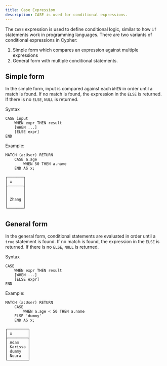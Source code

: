 ```yaml
---
title: Case Expression
description: CASE is used for conditional expressions. 
---
```


The `CASE` expression is used to define conditional logic, similar to how `if` statements work in
programming languages. There are two variants of conditional expressions in Cypher:

1. Simple form which compares an expression against multiple expressions
2. General form with multiple conditional statements.

## Simple form
In the simple form, input is compared against each `WHEN` in order until a match is found. If no
match is found, the expression in the `ELSE` is returned. If there is no `ELSE`, `NULL` is returned.

Syntax
```cypher
CASE input
    WHEN expr THEN result
    [WHEN ...]
    [ELSE expr]
END
```

Example:
```cypher
MATCH (a:User) RETURN 
    CASE a.age 
        WHEN 50 THEN a.name 
    END AS x;
```

```table
┌───────┐
│ x     │
├───────┤
│       │
│       │
│ Zhang │
│       │
└───────┘
```

## General form
In the general form, conditional statements are evaluated in order until a `true` statement is
found. If no match is found, the expression in the `ELSE` is returned. If there is no `ELSE`, `NULL` is returned.

Syntax
```cypher
CASE
    WHEN expr THEN result
    [WHEN ...]
    [ELSE expr]
END
```

Example:
```cypher
MATCH (a:User) RETURN 
    CASE
        WHEN a.age < 50 THEN a.name 
    ELSE 'dummy'
    END AS x;
```

```table
┌─────────┐
│ x       │
├─────────┤
│ Adam    │
│ Karissa │
│ dummy   │
│ Noura   │
└─────────┘
```
